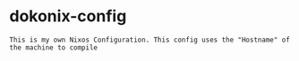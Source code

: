 # dokonix-config
    This is my own Nixos Configuration. This config uses the "Hostname" of the machine to compile 
